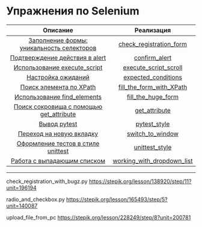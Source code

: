 # Упражнения по Selenium

|                                   Описание                                    |                              Реализация                               |
|:-----------------------------------------------------------------------------:|:---------------------------------------------------------------------:|
| [Заполнение формы: уникальность селекторов](tasks/check_registration_form.md) |    [check_registration_form](solutions/check_registration_form.py)    |
|           [Подтверждение действия в alert](tasks/confirm_alert.md)            |              [confirm_alert](solutions/confirm_alert.py)              |
|        [Использование execute_script](tasks/execute_script_scroll.md)         |      [execute_script_scroll](solutions/execute_script_scroll.py)      |
|              [Настройка ожиданий](tasks/expected_conditions.md)               |        [expected_conditions](solutions/expected_conditions.py)        |
|         [Поиск элемента по XPath](tasks/fill_the_form_with_XPath.md)          |   [fill_the_form_with_XPath](solutions/fill_the_form_with_XPath.py)   |
|          [Использование find_elements](tasks/fill_the_huge_form.md)           |         [fill_the_huge_form](solutions/fill_the_huge_form.py)         |
|       [Поиск сокровища с помощью get_attribute](tasks/get_attribute.md)       |              [get_attribute](solutions/get_attribute.py)              |
|                     [Вывод pytest](tasks/pytest_style.md)                     |               [pytest_style](solutions/pytest_style.py)               |
|             [Переход на новую вкладку](tasks/switch_to_window.md)             |           [switch_to_window](solutions/switch_to_window.py)           |
|         [Оформление тестов в стиле unittest](tasks/unittest_style.md)         |             [unittest_style](solutions/unittest_style.py)             |
|      [Работа с выпадающим списком](tasks/working_with_dropdown_list.md)       | [working_with_dropdown_list](solutions/working_with_dropdown_list.py) |

---

check_registration_with_bugz.py https://stepik.org/lesson/138920/step/11?unit=196194

radio_and_checkbox.py https://stepik.org/lesson/165493/step/5?unit=140087

upload_file_from_pc  https://stepik.org/lesson/228249/step/8?unit=200781
